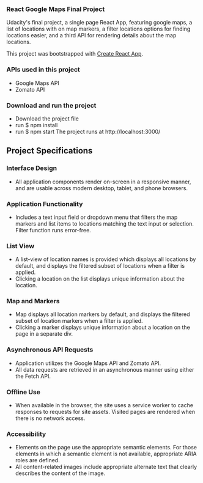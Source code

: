 ### React Google Maps Final Project

Udacity's final project, a single page React App, featuring google maps, a list of locations with on map markers, a filter locations options for finding locations easier, and a third API for rendering details about the map locations. 

This project was bootstrapped with [Create React App](https://github.com/facebook/create-react-app).

### APIs used in this project
- Google Maps API
- Zomato API

### Download and run the project
- Download the project file
- run $ npm install
- run $ npm start
The project runs at http://localhost:3000/

## Project Specifications

### Interface Design
- All application components render on-screen in a responsive manner, and are usable across modern desktop, tablet, and phone browsers.

### Application Functionality
- Includes a text input field or dropdown menu that filters the map markers and list items to locations matching the text input or selection. Filter function runs error-free.

### List View
- A list-view of location names is provided which displays all locations by default, and displays the filtered subset of locations when a filter is applied.
- Clicking a location on the list displays unique information about the location.

### Map and Markers
- Map displays all location markers by default, and displays the filtered subset of location markers when a filter is applied.
- Clicking a marker displays unique information about a location  on the page in a separate div.

### Asynchronous API Requests
- Application utilizes the Google Maps API and Zomato API.
- All data requests are retrieved in an asynchronous manner using either the Fetch API.


### Offline Use
- When available in the browser, the site uses a service worker to cache responses to requests for site assets. Visited pages are rendered when there is no network access.

### Accessibility
- Elements on the page use the appropriate semantic elements. For those elements in which a semantic element is not available, appropriate ARIA roles are defined.
- All content-related images include appropriate alternate text that clearly describes the content of the image.